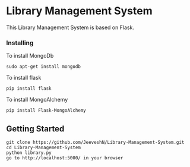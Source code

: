 # Library Management System

This Library Management System is based on Flask.


### Installing

To install MongoDb

```
sudo apt-get install mongodb
```

To install flask

```
pip install flask
```

To install MongoAlchemy

```
pip install Flask-MongoAlchemy
```
## Getting Started
```
git clone https://github.com/JeeveshN/Library-Management-System.git
cd Library-Management-System
python library.py
go to http://localhost:5000/ in your browser
```

